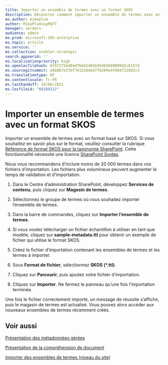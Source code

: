 ```yaml
---
title: Importer un ensemble de termes avec un format SKOS
description: Découvrez comment importer un ensemble de termes avec un format SKOS
ms.author: mikeplum
author: MikePlumleyMSFT
manager: serdars
audience: admin
ms.prod: microsoft-365-enterprise
ms.topic: article
ms.service: ''
ms.collection: enabler-strategic
search.appverid: ''
ms.localizationpriority: high
ms.openlocfilehash: 6f472754484d7bb41485b94d65689009d2c615fd
ms.sourcegitcommit: d4b867e37bf741528ded7fb289e4f6847228d2c5
ms.translationtype: HT
ms.contentlocale: fr-FR
ms.lasthandoff: 10/06/2021
ms.locfileid: "60189212"
---
```

# <a name="import-a-term-set-using-a-skos-based-format"></a>Importer un ensemble de termes avec un format SKOS

Importer un ensemble de termes avec un format basé sur SKOS. Si vous souhaitez en savoir plus sur le format, veuillez consulter la rubrique [Référence de format SKOS pour la taxonomie SharePoint](skos-format-reference.md). Cette fonctionnalité nécessite une licence [SharePoint Syntex](index.md).

Nous vous recommandons d’inclure moins de 20 000 termes dans vos fichiers d’importation. Les fichiers plus volumineux peuvent augmenter le temps de validation et d’importation.

1. Dans le Centre d’administration SharePoint, développez **Services de contenu**, puis cliquez sur **Magasin de termes**.

2. Sélectionnez le groupe de termes où vous souhaitez importer l’ensemble de termes.

3. Dans la barre de commandes, cliquez sur **Importer l’ensemble de termes**.

4. Si vous voulez télécharger un fichier échantillon à utiliser en tant que modèle, cliquez sur **sample-metadata.ttl** pour obtenir un exemple de fichier qui utilise le format SKOS.

5. Créez le fichier d’importation contenant les ensembles de termes et les termes à importer.

6. Sous **Format de fichier**, sélectionnez **SKOS (*.ttl)**.

7. Cliquez sur **Parcourir**, puis ajoutez votre fichier d’importation.

8. Cliquez sur **Importer**. Ne fermez le panneau qu’une fois l’importation terminée.

Une fois le fichier correctement importé, un message de réussite s’affiche, puis le magasin de termes est actualisé. Vous pouvez alors accéder aux nouveaux ensembles de termes récemment créés.

## <a name="see-also"></a>Voir aussi

[Présentation des métadonnées gérées](/sharepoint/managed-metadata)

[Présentation de la compréhension de document](document-understanding-overview.md)

[Importer des ensembles de termes (niveau du site)](https://support.microsoft.com/office/168fbc86-7fce-4288-9a1f-b83fc3921c18)
